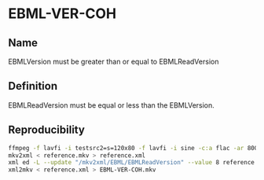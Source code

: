 # EBML-VER-COH

## Name

EBMLVersion must be greater than or equal to EBMLReadVersion

## Definition

EBMLReadVersion must be equal or less than the EBMLVersion.

## Reproducibility
```sh
ffmpeg -f lavfi -i testsrc2=s=120x80 -f lavfi -i sine -c:a flac -ar 8000 -vframes 2 -c:v ffv1 -level 3 -c:a flac -g 1 -y reference.mkv
mkv2xml < reference.mkv > reference.xml
xml ed -L --update "/mkv2xml/EBML/EBMLReadVersion" --value 8 reference.xml
xml2mkv < reference.xml > EBML-VER-COH.mkv
```
